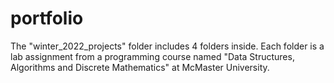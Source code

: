 # portfolio

The "winter_2022_projects" folder includes 4 folders inside. Each folder is a lab assignment from a programming course named "Data Structures, Algorithms and Discrete Mathematics" at McMaster University. 
